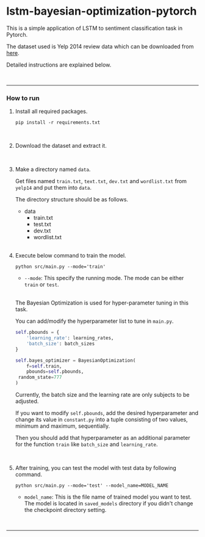 # lstm-bayesian-optimization-pytorch
This is a simple application of LSTM to sentiment classification task in Pytorch.

The dataset used is Yelp 2014 review data which can be downloaded from [here](http://www.thunlp.org/~chm/data/data.zip).

Detailed instructions are explained below.

<br/>

---

### How to run

1. Install all required packages.

   ```shell
   pip install -r requirements.txt
   ```

   <br/>

2. Download the dataset and extract it.

   <br/>

3. Make a directory named `data`.

   Get files named `train.txt`, `text.txt`, `dev.txt` and `wordlist.txt` from `yelp14`  and put them into `data`.

   The directory structure should be as follows.

   - data
     - train.txt
     - test.txt
     - dev.txt
     - wordlist.txt

   <br/>

4. Execute below command to train the model.

   ```shell
   python src/main.py --mode='train'
   ```

   - `--mode`: This specify the running mode. The mode can be either `train` or `test`.

   <br/>

   The Bayesian Optimization is used for hyper-parameter tuning in this task.

   You can add/modify the hyperparameter list to tune in `main.py`.

   ```python
   self.pbounds = {
       'learning_rate': learning_rates,
       'batch_size': batch_sizes
   }
   
   self.bayes_optimizer = BayesianOptimization(
       f=self.train,
       pbounds=self.pbounds,
   	random_state=777
   )
   ```

   Currently, the batch size and the learning rate are only subjects to be adjusted.

   If you want to modify `self.pbounds`, add the desired hyperparameter and change its value in `constant.py` into a tuple consisting of two values, minimum and maximum, sequentially.

   Then you should add that hyperparameter as an additional parameter for the function `train` like `batch_size` and `learning_rate`.

   <br/>

5. After training, you can test the model with test data by following command.

   ```shell
   python src/main.py --mode='test' --model_name=MODEL_NAME
   ```

   - `model_name`: This is the file name of trained model you want to test. The model is located in `saved_models` directory if you didn't change the checkpoint directory setting.

<br/>

---



